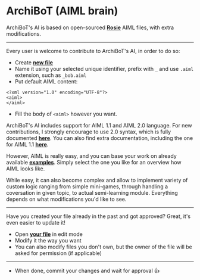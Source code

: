 ArchiBoT (AIML brain)
====================

ArchiBoT's AI is based on open-sourced **[Rosie](https://github.com/pandorabots/rosie)** AIML files, with extra modifications.

---

Every user is welcome to contribute to ArchiBoT's AI, in order to do so:
- Create **[new file](https://github.com/JustArchi/ArchiBoT/new/master/AIML/lib/aiml)**
- Name it using your selected unique identifier, prefix with ```_``` and use ```.aiml``` extension, such as ```_bob.aiml```
- Put default AIML content:

```
<?xml version="1.0" encoding="UTF-8"?>
<aiml>
</aiml>
```

- Fill the body of ```<aiml>``` however you want.

ArchiBoT's AI includes support for AIML 1.1 and AIML 2.0 language. For new contributions, I strongly encourage to use 2.0 syntax, which is fully documented **[here](https://docs.google.com/document/d/1wNT25hJRyupcG51aO89UcQEiG-HkXRXusukADpFnDs4/pub)**. You can also find extra documentation, including the one for AIML 1.1 **[here](http://www.alicebot.org/documentation/)**.

However, AIML is really easy, and you can base your work on already available **[examples](https://github.com/JustArchi/ArchiBoT/tree/master/AIML/lib/aiml)**. Simply select the one you like for an overview how AIML looks like.

While easy, it can also become complex and allow to implement variety of custom logic ranging from simple mini-games, through handling a coversation in given topic, to actual semi-learning module. Everything depends on what modifications you'd like to see.

---

Have you created your file already in the past and got approved? Great, it's even easier to update it!

- Open **[your file](https://github.com/JustArchi/ArchiBoT/edit/master/AIML/lib/aiml/_blacksheep.aiml)** in edit mode
- Modify it the way you want
- You can also modify files you don't own, but the owner of the file will be asked for permission (if applicable)

---

- When done, commit your changes and wait for approval :+1:
